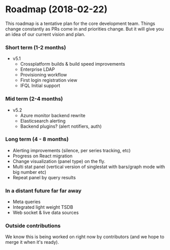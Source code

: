 # Roadmap (2018-02-22)

This roadmap is a tentative plan for the core development team. Things change constantly as PRs come in and priorities change. 
But it will give you an idea of our current vision and plan. 

### Short term (1-2 months)

- v5.1
  - Crossplatform builds & build speed improvements
  - Enterprise LDAP
  - Provisioning workflow
  - First login registration view
  - IFQL Initial support
  
### Mid term (2-4 months)

- v5.2
  - Azure monitor backend rewrite
  - Elasticsearch alerting
  - Backend plugins? (alert notifiers, auth)
  
### Long term (4 - 8 months)

- Alerting improvements (silence, per series tracking, etc)
- Progress on React migration
- Change visualization (panel type) on the fly. 
- Multi stat panel (vertical version of singlestat with bars/graph mode with big number etc) 
- Repeat panel by query results 

### In a distant future far far away

- Meta queries 
- Integrated light weight TSDB
- Web socket & live data sources

### Outside contributions
We know this is being worked on right now by contributors (and we hope to merge it when it's ready). 

